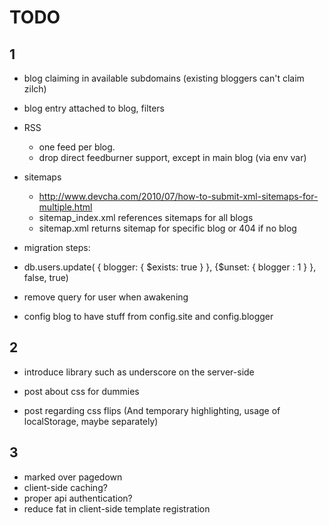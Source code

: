 TODO
=======

1
-------

- blog claiming in available subdomains (existing bloggers can't claim zilch)

- blog entry attached to blog, filters

- RSS
  - one feed per blog.
  - drop direct feedburner support, except in main blog (via env var)

- sitemaps
  - http://www.devcha.com/2010/07/how-to-submit-xml-sitemaps-for-multiple.html
  - sitemap_index.xml references sitemaps for all blogs
  - sitemap.xml returns sitemap for specific blog or 404 if no blog



- migration steps:
 - db.users.update( { blogger: { $exists: true } }, {$unset: { blogger : 1 } }, false, true)
 - remove query for user when awakening
 - config blog to have stuff from config.site and config.blogger



2
-------

- introduce library such as underscore on the server-side

- post about css for dummies
- post regarding css flips (And temporary highlighting, usage of localStorage, maybe separately)



3
-------

- marked over pagedown
- client-side caching?
- proper api authentication?
- reduce fat in client-side template registration